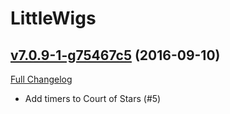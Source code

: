 # LittleWigs

## [v7.0.9-1-g75467c5](https://github.com/BigWigsMods/LittleWigs/tree/75467c568c26c62db962cedbe25993384d41eb8e) (2016-09-10) [](#top)
[Full Changelog](https://github.com/BigWigsMods/LittleWigs/compare/v7.0.9...75467c568c26c62db962cedbe25993384d41eb8e)

-   Add timers to Court of Stars (#5)  
